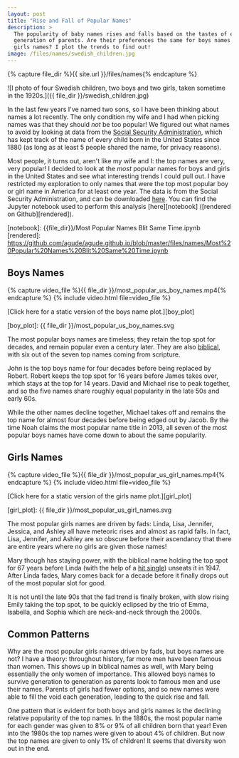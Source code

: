 ```yaml
---
layout: post
title: "Rise and Fall of Popular Names"
description: >
  The popularity of baby names rises and falls based on the tastes of each
  generation of parents. Are their preferences the same for boys names as for
  girls names? I plot the trends to find out!
image: /files/names/swedish_children.jpg
---
```


{% capture file_dir %}{{ site.url }}/files/names{% endcapture %}

![I photo of four Swedish children, two boys and two girls, taken sometime in
the 1920s.]({{ file_dir }}/swedish_children.jpg)

In the last few years I've named two sons, so I have been thinking about names
a lot recently. The only condition my wife and I had when picking names was
that they should _not_ be too popular! We figured out what names to avoid by
looking at data from the [Social Security Administration][ssa], which has kept
track of the name of every child born in the United States since 1880 (as long
as at least 5 people shared the name, for privacy reasons).

[ssa]: https://en.wikipedia.org/wiki/Social_Security_Administration

Most people, it turns out, aren't like my wife and I: the top names are very,
very popular! I decided to look at the *most* popular names for boys and girls
in the United States and see what interesting trends I could pull out. I have
restricted my exploration to only names that were the top most popular boy or
girl name in America for at least one year. The data is from the Social
Security Administration, and can be downloaded [here][data]. You can find the
Jupyter notebook used to perform this analysis [here][notebook] ([rendered on
Github][rendered]). 

[data]: https://www.ssa.gov/oact/babynames/names.zip
[notebook]: {{file_dir}}/Most Popular Names Blit Same Time.ipynb
[rendered]: https://github.com/agude/agude.github.io/blob/master/files/names/Most%20Popular%20Names%20Blit%20Same%20Time.ipynb

## Boys Names

<!--
The top boys names, and the year they first achieved that status, are:

- John (1880)
- Robert (1924)
- James (1940)
- Michael (1954)
- David (1960)
- Jacob (1999)
- Noah (2013)
-->

{% capture video_file %}{{ file_dir }}/most_popular_us_boy_names.mp4{% endcapture %}
{% include video.html file=video_file %}

[Click here for a static version of the boys name plot.][boy_plot]

[boy_plot]: {{ file_dir }}/most_popular_us_boy_names.svg

The most popular boys names are timeless; they retain the top spot for
decades, and remain popular even a century later. They are also
[biblical][bible_names], with six out of the seven top names coming from
scripture.

[bible_names]: https://en.wikipedia.org/wiki/List_of_biblical_names

John is the top boys name for four decades before being replaced by Robert. Robert
keeps the top spot for 16 years before James takes over, which stays at the
top for 14 years. David and Michael rise to peak together, and so the five
names share roughly equal popularity in the late 50s and early 60s.

While the other names decline together, Michael takes off and remains the top
name for almost four decades before being edged out by Jacob. By the time Noah
claims the most popular name title in 2013, all seven of the most popular boys
names have come down to about the same popularity.

## Girls Names

<!--
The top girls names, and the year they first achieved that status, are:

- Mary (1880)
- Linda (1947)
- Lisa (1962)
- Jennifer (1970)
- Jessica (1985)
- Ashley (1991)
- Emily (1996)
- Emma (2008)
- Isabella (2009)
- Sophia (2011)
-->

{% capture video_file %}{{ file_dir }}/most_popular_us_girl_names.mp4{% endcapture %}
{% include video.html file=video_file %}

[Click here for a static version of the girls name plot.][girl_plot]

[girl_plot]: {{ file_dir }}/most_popular_us_girl_names.svg

The most popular girls names are driven by fads: Linda, Lisa, Jennifer,
Jessica, and Ashley all have meteoric rises and almost as rapid falls. In
fact, Lisa, Jennifer, and Ashley are so obscure before their ascendancy that
there are entire years where no girls are given those names!

Mary though has staying power, with the biblical name holding the top spot for
67 years before Linda (with the help of a [hit single][linda_song]) unseats it
in 1947\. After Linda fades, Mary comes back for a decade before it finally
drops out of the most popular slot for good.

It is not until the late 90s that the fad trend is finally broken, with slow
rising Emily taking the top spot, to be quickly eclipsed by the trio of Emma,
Isabella, and Sophia which are neck-and-neck through the 2000s.

[linda_song]: https://en.wikipedia.org/wiki/Linda_(1946_song)

## Common Patterns

Why are the most popular girls names driven by fads, but boys names are not? I
have a theory: throughout history, far more men have been famous than women.
This shows up in biblical names as well, with Mary being essentially the only
women of importance. This allowed boys names to survive generation to
generation as parents look to famous men and use their names. Parents of girls
had fewer options, and so new names were able to fill the void each
generation, leading to the quick rise and fall.


One pattern that is evident for both boys and girls names is the declining
relative popularity of the top names. In the 1880s, the most popular name for
each gender was given to 8% or 9% of all children born that year! Even into
the 1980s the top names were given to about 4% of children. But now the top
names are given to only 1% of children! It seems that diversity won out in the
end.


